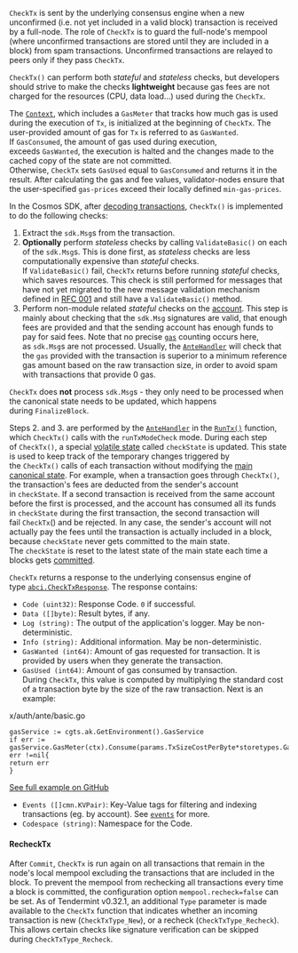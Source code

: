 `CheckTx` is sent by the underlying consensus engine when a new unconfirmed (i.e. not yet included in a valid block) transaction is received by a full-node. The role of `CheckTx` is to guard the full-node's mempool (where unconfirmed transactions are stored until they are included in a block) from spam transactions. Unconfirmed transactions are relayed to peers only if they pass `CheckTx`.

`CheckTx()` can perform both *stateful* and *stateless* checks, but developers should strive to make the checks **lightweight** because gas fees are not charged for the resources (CPU, data load...) used during the `CheckTx`.

The [`Context`](https://docs.cosmos.network/v0.52/learn/advanced/02-context.md), which includes a `GasMeter` that tracks how much gas is used during the execution of `Tx`, is initialized at the beginning of `CheckTx`. The user-provided amount of gas for `Tx` is referred to as `GasWanted`. If `GasConsumed`, the amount of gas used during execution, exceeds `GasWanted`, the execution is halted and the changes made to the cached copy of the state are not committed. Otherwise, `CheckTx` sets `GasUsed` equal to `GasConsumed` and returns it in the result. After calculating the gas and fee values, validator-nodes ensure that the user-specified `gas-prices` exceed their locally defined `min-gas-prices`.

In the Cosmos SDK, after [decoding transactions](https://docs.cosmos.network/v0.52/learn/advanced/encoding), `CheckTx()` is implemented to do the following checks:

1.  Extract the `sdk.Msg`s from the transaction.
2.  **Optionally** perform *stateless* checks by calling `ValidateBasic()` on each of the `sdk.Msg`s. This is done first, as *stateless* checks are less computationally expensive than *stateful* checks. If `ValidateBasic()` fail, `CheckTx` returns before running *stateful* checks, which saves resources. This check is still performed for messages that have not yet migrated to the new message validation mechanism defined in [RFC 001](https://docs.cosmos.network/main/rfc/rfc-001-tx-validation) and still have a `ValidateBasic()` method.
3.  Perform non-module related *stateful* checks on the [account](https://docs.cosmos.network/v0.52/learn/beginner/accounts). This step is mainly about checking that the `sdk.Msg` signatures are valid, that enough fees are provided and that the sending account has enough funds to pay for said fees. Note that no precise [`gas`](https://docs.cosmos.network/v0.52/learn/beginner/gas-fees) counting occurs here, as `sdk.Msg`s are not processed. Usually, the [`AnteHandler`](https://docs.cosmos.network/v0.52/learn/beginner/gas-fees#antehandler) will check that the `gas` provided with the transaction is superior to a minimum reference gas amount based on the raw transaction size, in order to avoid spam with transactions that provide 0 gas.

`CheckTx` does **not** process `sdk.Msg`s - they only need to be processed when the canonical state needs to be updated, which happens during `FinalizeBlock`.

Steps 2. and 3. are performed by the [`AnteHandler`](https://docs.cosmos.network/v0.52/learn/beginner/gas-fees#antehandler) in the [`RunTx()`](https://docs.cosmos.network/v0.52/learn/advanced/baseapp#runtx) function, which `CheckTx()` calls with the `runTxModeCheck` mode. During each step of `CheckTx()`, a special [volatile state](https://docs.cosmos.network/v0.52/learn/advanced/baseapp#state-updates) called `checkState` is updated. This state is used to keep track of the temporary changes triggered by the `CheckTx()` calls of each transaction without modifying the [main canonical state](https://docs.cosmos.network/v0.52/learn/advanced/baseapp#state-updates). For example, when a transaction goes through `CheckTx()`, the transaction's fees are deducted from the sender's account in `checkState`. If a second transaction is received from the same account before the first is processed, and the account has consumed all its funds in `checkState` during the first transaction, the second transaction will fail `CheckTx`() and be rejected. In any case, the sender's account will not actually pay the fees until the transaction is actually included in a block, because `checkState` never gets committed to the main state. The `checkState` is reset to the latest state of the main state each time a blocks gets [committed](https://docs.cosmos.network/v0.52/learn/advanced/baseapp#commit).

`CheckTx` returns a response to the underlying consensus engine of type [`abci.CheckTxResponse`](https://docs.cometbft.com/v1.0/spec/abci/abci++_methods#checktx). The response contains:

-   `Code (uint32)`: Response Code. `0` if successful.
-   `Data ([]byte)`: Result bytes, if any.
-   `Log (string):` The output of the application's logger. May be non-deterministic.
-   `Info (string):` Additional information. May be non-deterministic.
-   `GasWanted (int64)`: Amount of gas requested for transaction. It is provided by users when they generate the transaction.
-   `GasUsed (int64)`: Amount of gas consumed by transaction. During `CheckTx`, this value is computed by multiplying the standard cost of a transaction byte by the size of the raw transaction. Next is an example:

x/auth/ante/basic.go
```
gasService := cgts.ak.GetEnvironment().GasService
if err := gasService.GasMeter(ctx).Consume(params.TxSizeCostPerByte*storetypes.Gas(len(tx.Bytes())),"txSize"); err !=nil{
return err
}

```

[See full example on GitHub](https://github.com/cosmos/cosmos-sdk/blob/v0.52.0-beta.2/x/auth/ante/basic.go#L141-L144)

-   `Events ([]cmn.KVPair)`: Key-Value tags for filtering and indexing transactions (eg. by account). See [`events`](https://docs.cosmos.network/v0.52/learn/advanced/events) for more.
-   `Codespace (string)`: Namespace for the Code.


#### RecheckTx[​](https://docs.cosmos.network/v0.52/learn/advanced/baseapp#rechecktx "Direct link to RecheckTx")

After `Commit`, `CheckTx` is run again on all transactions that remain in the node's local mempool excluding the transactions that are included in the block. To prevent the mempool from rechecking all transactions every time a block is committed, the configuration option `mempool.recheck=false` can be set. As of Tendermint v0.32.1, an additional `Type` parameter is made available to the `CheckTx` function that indicates whether an incoming transaction is new (`CheckTxType_New`), or a recheck (`CheckTxType_Recheck`). This allows certain checks like signature verification can be skipped during `CheckTxType_Recheck`.